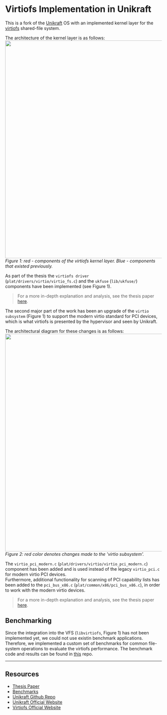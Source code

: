 # Virtiofs Implementation in Unikraft
This is a fork of the [Unikraft](https://github.com/unikraft/unikraft) OS with an implemented kernel layer for the [virtiofs](https://virtio-fs.gitlab.io/) shared-file system.

The architecture of the kernel layer is as follows:
<br>
<img src="https://user-images.githubusercontent.com/48807494/214492146-06c6f749-d3f3-499f-b375-eb0187907195.svg" width="700">
<br>
*Figure 1: red - components of the virtiofs kernel layer. Blue - components that existed previously.*


As part of the thesis the ``virtiofs driver`` (``plat/drivers/virtio/virtio_fs.c``) and the ``ukfuse`` (``lib/ukfuse/``) components have been implemented (see Figure 1).

> For a more in-depth explanation and analysis, see the thesis paper [here](https://drive.google.com/file/d/1453lly-Q2c3RjfbIDkTUd-Knvk4T6n8k/view?usp=share_link).

The second major part of the work has been an upgrade of the ``virtio subsystem`` (Figure 1) to support the modern virtio standard for PCI devices, which is what virtiofs is presented by the hypervisor and seen by Unikraft.

The architectural diagram for these changes is as follows:
<br>
<img src="https://user-images.githubusercontent.com/48807494/214496284-516653e7-06d6-411c-8d87-aa052194df7a.svg" width="700">
<br>
*Figure 2: red color denotes changes made to the 'virtio subsystem'.*

The ``virtio_pci_modern.c`` (``plat/drivers/virtio/virtio_pci_modern.c``) component has been added and is used instead of the legacy ``virtio_pci.c`` for modern virtio PCI devices. <br>
Furthermore, additional functionality for scanning of PCI capability lists has been added to the ``pci_bus_x86.c`` (``plat/common/x86/pci_bus_x86.c``), in order to work with the modern virtio devices.

> For a more in-depth explanation and analysis, see the thesis paper [here](https://drive.google.com/file/d/1453lly-Q2c3RjfbIDkTUd-Knvk4T6n8k/view?usp=share_link).

## Benchmarking
Since the integration into the VFS (``libvirtiofs``, Figure 1) has not been implemented yet, we could not use existin benchmark applications. Therefore, we implemented a custom set of benchmarks for common file-system operations to evaluate the virtiofs performance. The benchmark code and results can be found in [this](https://github.com/astrynzha/unikraft_9p_measure) repo. 

___
## Resources
- [Thesis Paper](https://drive.google.com/file/d/1453lly-Q2c3RjfbIDkTUd-Knvk4T6n8k/view?usp=share_link)
- [Benchmarks](https://github.com/astrynzha/unikraft_9p_measure)
- [Unikraft Github Repo](https://github.com/unikraft/unikraft)
- [Unikraft Official Website](https://unikraft.io/)
- [Virtiofs Official Website](https://virtio-fs.gitlab.io/)
